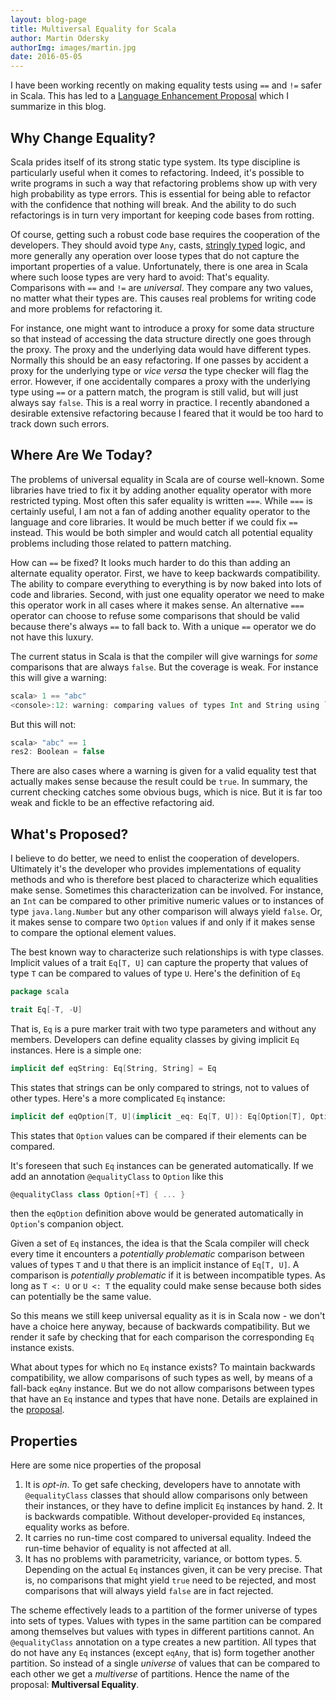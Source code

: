 ```yaml
---
layout: blog-page
title: Multiversal Equality for Scala
author: Martin Odersky
authorImg: images/martin.jpg
date: 2016-05-05
---
```


I have been working recently on making equality tests using `==` and `!=` safer in Scala. This has led to a [Language Enhancement Proposal](https://github.com/scala/scala3/issues/1247) which I summarize in this blog.

## Why Change Equality?

Scala prides itself of its strong static type system. Its type discipline is particularly useful when it comes to refactoring. Indeed, it's possible to write programs in such a way that refactoring problems show up with very high probability as type errors. This is essential for being able to refactor with the confidence that nothing will break. And the ability to do such refactorings is in turn very important for keeping code bases from rotting.

Of course, getting such a robust code base requires the cooperation of the developers. They should avoid type `Any`, casts, [stringly typed](http://c2.com/cgi/wiki?StringlyTyped) logic, and more generally any operation over loose types that do not capture the important properties of a value. Unfortunately, there is one area in Scala where such loose types are very hard to avoid: That's equality. Comparisons with `==` and `!=` are _universal_. They compare any two values, no matter what their types are. This causes real problems for writing code and more problems for refactoring it.

For instance, one might want to introduce a proxy for some data structure so that instead of accessing the data structure directly one goes through the proxy. The proxy and the underlying data would have different types. Normally this should be an easy refactoring. If one passes by accident a proxy for the underlying type or _vice versa_ the type checker will flag the error. However, if one accidentally compares a proxy with the underlying type using `==` or a pattern match, the program is still valid, but will just always say `false`.  This is a real worry in practice. I recently abandoned a desirable extensive refactoring because I feared that it would be too hard to track down such errors.

## Where Are We Today?

The problems of universal equality in Scala are of course well-known. Some libraries have tried to fix it by adding another equality operator with more restricted typing. Most often this safer equality is written `===`. While `===` is certainly useful, I am not a fan of adding another equality operator to the language and core libraries. It would be much better if we could fix `==` instead. This would be both simpler and would catch all potential equality problems including those related to pattern matching.

How can `==` be fixed? It looks much harder to do this than adding an alternate equality operator. First, we have to keep backwards compatibility. The ability to compare everything to everything is by now baked into lots of code and libraries.  Second, with just one equality operator we need to make this operator work in all cases where it makes sense. An alternative `===` operator can choose to refuse some comparisons that should be valid because there's always `==` to fall back to. With a unique `==` operator we do not have this luxury.

The current status in Scala is that the compiler will give warnings for _some_ comparisons that are always `false`. But the coverage is weak. For instance this will give a warning:

```scala
scala> 1 == "abc"
<console>:12: warning: comparing values of types Int and String using `==' will always yield false
```

But this will not:

```scala
scala> "abc" == 1
res2: Boolean = false
```

There are also cases where a warning is given for a valid equality test that actually makes sense because the result could be `true`. In summary, the current checking catches some obvious bugs, which is nice. But it is far too weak and fickle to be an effective refactoring aid.


## What's Proposed?

I believe to do better, we need to enlist the cooperation of developers. Ultimately it's the developer who provides implementations of equality methods and who is therefore best placed to characterize which equalities make sense. Sometimes this characterization can be involved. For instance, an `Int` can be compared to other primitive numeric values or to instances of type `java.lang.Number` but any other comparison will always yield `false`. Or, it makes sense to compare two `Option` values if and only if it makes sense to compare the optional element values.

The best known way to characterize such relationships is with type classes. Implicit values of a trait `Eq[T, U]` can capture the property that values of type `T` can be compared to values of type `U`. Here's the definition of `Eq`

```scala
package scala

trait Eq[-T, -U]
```

That is, `Eq` is a pure marker trait with two type parameters and without any members.  Developers can define equality classes by giving implicit `Eq` instances. Here is a simple one:

```scala
implicit def eqString: Eq[String, String] = Eq
```

This states that strings can be only compared to strings, not to values of other types.  Here's a more complicated `Eq` instance:

```scala
implicit def eqOption[T, U](implicit _eq: Eq[T, U]): Eq[Option[T], Option[U]] = Eq
```

This states that `Option` values can be compared if their elements can be compared.

It's foreseen that such `Eq` instances can be generated automatically. If we add an annotation `@equalityClass` to `Option` like this

```scala
@equalityClass class Option[+T] { ... }
```

then the `eqOption` definition above would be generated automatically in `Option`'s companion object.

Given a set of `Eq` instances, the idea is that the Scala compiler will check every time it encounters a _potentially problematic_ comparison between values of types `T` and `U` that there is an implicit instance of `Eq[T, U]`. A comparison is _potentially problematic_ if it is between incompatible types. As long as `T <: U` or `U <: T` the equality could make sense because both sides can potentially be the same value.

So this means we still keep universal equality as it is in Scala now - we don't have a choice here anyway, because of backwards compatibility. But we render it safe by checking that for each comparison the corresponding `Eq` instance exists.

What about types for which no `Eq` instance exists? To maintain backwards compatibility, we allow comparisons of such types as well, by means of a fall-back `eqAny` instance. But we do not allow comparisons between types that have an `Eq` instance and types that have none.  Details are explained in the [proposal](https://github.com/scala/scala3/issues/1247).

## Properties

Here are some nice properties of the proposal

1. It is _opt-in_. To get safe checking, developers have to annotate with `@equalityClass` classes that should allow comparisons only between their instances, or they have to define implicit `Eq` instances by hand.  2. It is backwards compatible. Without developer-provided `Eq` instances, equality works as before.
3. It carries no run-time cost compared to universal equality. Indeed the run-time behavior of equality is not affected at all.
4. It has no problems with parametricity, variance, or bottom types.  5. Depending on the actual `Eq` instances given, it can be very precise. That is, no comparisons that might yield `true` need to be rejected, and most comparisons that will always yield `false` are in fact rejected.

The scheme effectively leads to a partition of the former universe of types into sets of types. Values with types in the same partition can be compared among themselves but values with types in different partitions cannot.  An `@equalityClass` annotation on a type creates a new partition. All types that do not have any `Eq` instances (except `eqAny`, that is) form together another partition.  So instead of a single _universe_ of values that can be compared to each other we get a _multiverse_ of partitions. Hence the name of the proposal: **Multiversal Equality**.
